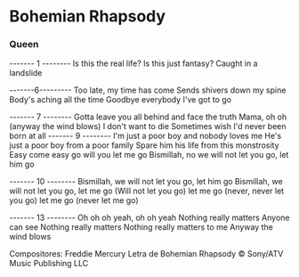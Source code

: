 # Bohemian Rhapsody
### Queen


------- 1 --------
Is this the real life?
Is this just fantasy?
Caught in a landslide

-------6---------
Too late, my time has come
Sends shivers down my spine
Body's aching all the time
Goodbye everybody I've got to go

------- 7 --------
Gotta leave you all behind and face the truth
Mama, oh oh (anyway the wind blows)
I don't want to die
Sometimes wish I'd never been born at all
------- 9 --------
I'm just a poor boy and nobody loves me
He's just a poor boy from a poor family
Spare him his life from this monstrosity
Easy come easy go will you let me go
Bismillah, no we will not let you go, let him go

------- 10 --------
Bismillah, we will not let you go, let him go
Bismillah, we will not let you go, let me go
(Will not let you go) let me go (never, never let you go) let me go (never let me go)


------- 13 --------
Oh oh oh yeah, oh oh yeah
Nothing really matters
Anyone can see
Nothing really matters
Nothing really matters to me
Anyway the wind blows


Compositores: Freddie Mercury
Letra de Bohemian Rhapsody © Sony/ATV Music Publishing LLC

